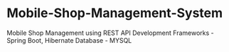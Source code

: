 # Mobile-Shop-Management-System
Mobile Shop Management using REST API Development Frameworks - Spring Boot,  Hibernate Database - MYSQL
